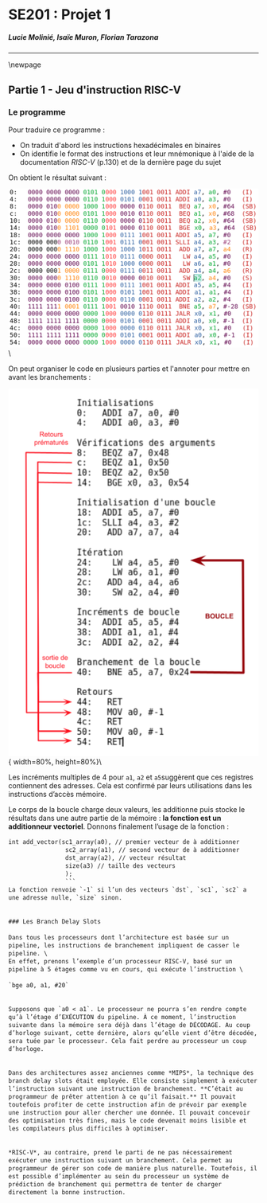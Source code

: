 # SE201 : Projet 1
##### Lucie Molinié, Isaïe Muron, Florian Tarazona

---

\newpage


## Partie 1 - Jeu d'instruction RISC-V

### Le programme

Pour traduire ce programme :
- On traduit d'abord les instructions hexadécimales en binaires
- On identifie le format des instructions et leur mnémonique à l'aide de la documentation *RISC-V* (p.130) et de la dernière page du sujet

On obtient le résultat suivant :

![ASM Program Translation](disasm.png "Color-coded translation of the program")\


On peut organiser le code en plusieurs parties et l'annoter pour mettre en avant les branchements :


![ASM Program](program_branch.png "Assembly program"){ width=80%, height=80%}\


Les incréments multiples de 4 pour `a1`, `a2` et `a5`suggèrent que ces registres contiennent des adresses. Cela est confirmé par leurs utilisations dans les instructions d’accès mémoire.


Le corps de la boucle charge deux valeurs, les additionne puis stocke le résultats dans une autre partie de la mémoire : **la fonction est un additionneur vectoriel**. Donnons finalement l’usage de la fonction :

```
int add_vector(sc1_array(a0), // premier vecteur de à additionner
				sc2_array(a1), // second vecteur de à additionner
				dst_array(a2), // vecteur résultat
				size(a3) // taille des vecteurs
				);
				```
La fonction renvoie `-1` si l’un des vecteurs `dst`, `sc1`, `sc2` a une adresse nulle, `size` sinon.


### Les Branch Delay Slots

Dans tous les processeurs dont l’architecture est basée sur un pipeline, les instructions de branchement impliquent de casser le pipeline. \
En effet, prenons l’exemple d’un processeur RISC-V, basé sur un pipeline à 5 étages comme vu en cours, qui exécute l’instruction \

`bge a0, a1, #20`


Supposons que `a0 < a1`. Le processeur ne pourra s’en rendre compte qu’à l’étage d’EXÉCUTION du pipeline. À ce moment, l’instruction suivante dans la mémoire sera déjà dans l’étage de DÉCODAGE. Au coup d’horloge suivant, cette dernière, alors qu’elle vient d’être décodée, sera tuée par le processeur. Cela fait perdre au processeur un coup d’horloge.


Dans des architectures assez anciennes comme *MIPS*, la technique des branch delay slots était employée. Elle consiste simplement à exécuter l’instruction suivant une instruction de branchement. **C’était au programmeur de prêter attention à ce qu’il faisait.** Il pouvait toutefois profiter de cette instruction afin de prévoir par exemple une instruction pour aller chercher une donnée. Il pouvait concevoir des optimisation très fines, mais le code devenait moins lisible et les compilateurs plus difficiles à optimiser.


*RISC-V*, au contraire, prend le parti de ne pas nécessairement exécuter une instruction suivant un branchement. Cela permet au programmeur de gérer son code de manière plus naturelle. Toutefois, il est possible d’implémenter au sein du processeur un système de prédiction de branchement qui permettra de tenter de charger directement la bonne instruction.
